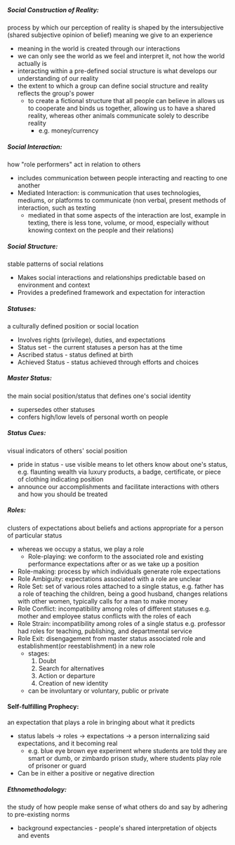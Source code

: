 ##### Social Construction of Reality: 
process by which our perception of reality is shaped by the intersubjective (shared subjective opinion of belief) meaning we give to an experience
- meaning in the world is created through our interactions
- we can only see the world as we feel and interpret it, not how the world actually is
- interacting within a pre-defined social structure is what develops our understanding of our reality
- the extent to which a group can define social structure and reality reflects the group's power
	- to create a fictional structure that all people can believe in allows us to cooperate and binds us together, allowing us to have a shared reality, whereas other animals communicate solely to describe reality
		- e.g. money/currency

##### Social Interaction: 
how "role performers" act in relation to others
- includes communication between people interacting and reacting to one another
- Mediated Interaction: is communication that uses technologies, mediums, or platforms to communicate (non verbal, present methods of interaction, such as texting
	- mediated in that some aspects of the interaction are lost, example in texting, there is less tone, volume, or mood, especially without knowing context on the people and their relations)

##### Social Structure:
stable patterns of social relations
- Makes social interactions and relationships predictable based on environment and context
- Provides a predefined framework and expectation for interaction

##### Statuses:
a culturally defined position or social location
- Involves rights (privilege), duties, and expectations
- Status set - the current statuses a person has at the time
- Ascribed status - status defined at birth
- Achieved Status - status achieved through efforts and choices

##### Master Status:
the main social position/status that defines one's social identity
- supersedes other statuses
- confers high/low levels of personal worth on people

##### Status Cues:
visual indicators of others' social position
- pride in status - use visible means to let others know about one's status, e.g. flaunting wealth via luxury products, a badge, certificate, or piece of clothing indicating position
- announce our accomplishments and facilitate interactions with others and how you should be treated

##### Roles:
clusters of expectations about beliefs and actions appropriate for a person of particular status
- whereas we occupy a status, we play a role
	- Role-playing: we conform to the associated role and existing performance expectations after or as we take up a position
- Role-making: process by which individuals generate role expectations
- Role Ambiguity: expectations associated with a role are unclear
- Role Set: set of various roles attached to a single status, e.g. father has a role of teaching the children, being a good husband, changes relations with other women, typically calls for a man to make money
- Role Conflict: incompatibility among roles of different statuses e.g. mother and employee status conflicts with the roles of each
- Role Strain: incompatibility among roles of a single status e.g. professor had roles for teaching, publishing, and departmental service
- Role Exit: disengagement from master status associated role and establishment(or reestablishment) in a new role
	- stages:
		1. Doubt
		2. Search for alternatives
		3. Action or departure
		4. Creation of new identity
	- can be involuntary or voluntary, public or private

#### Self-fulfilling Prophecy:
an expectation that plays a role in bringing about what it predicts
- status labels -> roles -> expectations -> a person internalizing said expectations, and it becoming real
	- e.g. blue eye brown eye experiment where students are told they are smart or dumb, or zimbardo prison study, where students play role of prisoner or guard
- Can be in either a positive or negative direction

##### Ethnomethodology:
the study of how people make sense of what others do and say by adhering to pre-existing norms
- background expectancies - people's shared interpretation of objects and events 







